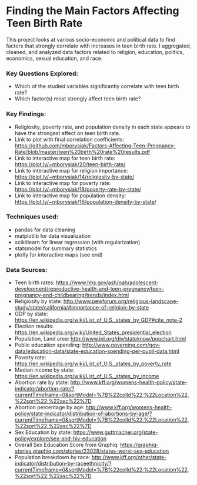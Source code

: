 # Finding the Main Factors Affecting Teen Birth Rate
This project looks at various socio-economic and political data to find factors that strongly correlate with increases in teen birth rate. I aggregated, cleaned, and analyzed data factors related to religion, education, politics, economics, sexual education, and race.

### Key Questions Explored:
- Which of the studied variables significantly correlate with teen birth rate?
- Which factor(s) most strongly affect teen birth rate?

### Key Findings:
- Religiosity, poverty rate, and population density in each state appears to have the strongest effect on teen birth rate.
- Link to plot with final correlation coefficients: https://github.com/mborysiak/Factors-Affecting-Teen-Pregnancy-Rate/blob/master/teen%20birth%20rate%20results.pdf
- Link to interactive map for teen birth rate: https://plot.ly/~mborysiak/20/teen-birth-rate/
- Link to interactive map for religion importance: https://plot.ly/~mborysiak/14/religiosity-by-state/
- Link to interactive map for poverty rate: https://plot.ly/~mborysiak/18/poverty-rate-by-state/
- Link to interactive map for population density: https://plot.ly/~mborysiak/16/population-density-by-state/

### Techniques used:
- pandas for data cleaning
- matplotlib for data visualization
- scikitlearn for linear regression (with regularization)
- statsmodel for summary statistics
- plotly for interactive maps (see end)

### Data Sources:
- Teen birth rates: https://www.hhs.gov/ash/oah/adolescent-development/reproductive-health-and-teen-pregnancy/teen-pregnancy-and-childbearing/trends/index.html
- Religiosity by state: http://www.pewforum.org/religious-landscape-study/state/california/#importance-of-religion-by-state
- GDP by state: https://en.wikipedia.org/wiki/List_of_U.S._states_by_GDP#cite_note-2
- Election results: https://en.wikipedia.org/wiki/United_States_presidential_election
- Population, Land area: http://www.ipl.org/div/stateknow/popchart.html
- Public education spending: http://www.governing.com/gov-data/education-data/state-education-spending-per-pupil-data.html
- Poverty rate: https://en.wikipedia.org/wiki/List_of_U.S._states_by_poverty_rate
- Median income by state: https://en.wikipedia.org/wiki/List_of_U.S._states_by_income
- Abortion rate by state: http://www.kff.org/womens-health-policy/state-indicator/abortion-rate/?currentTimeframe=0&sortModel=%7B%22colId%22:%22Location%22,%22sort%22:%22asc%22%7D
- Abortion percentage by age: http://www.kff.org/womens-health-policy/state-indicator/distribution-of-abortions-by-age/?currentTimeframe=0&sortModel=%7B%22colId%22:%22Location%22,%22sort%22:%22asc%22%7D
- Sex Education by state: https://www.guttmacher.org/state-policy/explore/sex-and-hiv-education
- Overall Sex Education Score from Graphiq: https://graphiq-stories.graphiq.com/stories/23028/states-worst-sex-education
- Population breakdown by race: http://www.kff.org/other/state-indicator/distribution-by-raceethnicity/?currentTimeframe=0&sortModel=%7B%22colId%22:%22Location%22,%22sort%22:%22asc%22%7D
